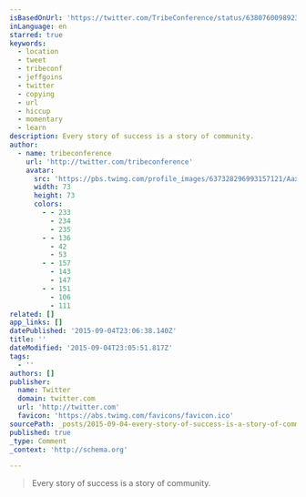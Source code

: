 ```yaml
---
isBasedOnUrl: 'https://twitter.com/TribeConference/status/638076009892347905'
inLanguage: en
starred: true
keywords:
  - location
  - tweet
  - tribeconf
  - jeffgoins
  - twitter
  - copying
  - url
  - hiccup
  - momentary
  - learn
description: Every story of success is a story of community.
author:
  - name: tribeconference
    url: 'http://twitter.com/tribeconference'
    avatar:
      src: 'https://pbs.twimg.com/profile_images/637328296993157121/AaxqTKh3_bigger.jpg'
      width: 73
      height: 73
      colors:
        - - 233
          - 234
          - 235
        - - 136
          - 42
          - 53
        - - 157
          - 143
          - 147
        - - 151
          - 106
          - 111
related: []
app_links: []
datePublished: '2015-09-04T23:06:38.140Z'
title: ''
dateModified: '2015-09-04T23:05:51.817Z'
tags:
  - ''
authors: []
publisher:
  name: Twitter
  domain: twitter.com
  url: 'http://twitter.com'
  favicon: 'https://abs.twimg.com/favicons/favicon.ico'
sourcePath: _posts/2015-09-04-every-story-of-success-is-a-story-of-community.md
published: true
_type: Comment
_context: 'http://schema.org'

---
```

> Every story of success is a story of community.